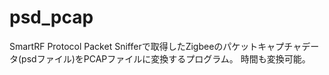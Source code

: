 # psd_pcap
SmartRF Protocol Packet Snifferで取得したZigbeeのパケットキャプチャデータ(psdファイル)をPCAPファイルに変換するプログラム。
時間も変換可能。
